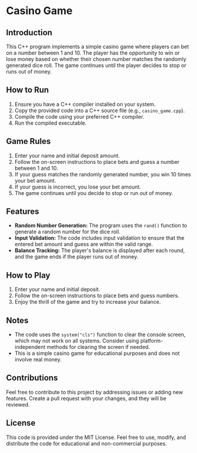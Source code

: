 # Casino Game

## Introduction

This C++ program implements a simple casino game where players can bet on a number between 1 and 10. The player has the opportunity to win or lose money based on whether their chosen number matches the randomly generated dice roll. The game continues until the player decides to stop or runs out of money.

## How to Run

1. Ensure you have a C++ compiler installed on your system.
2. Copy the provided code into a C++ source file (e.g., `casino_game.cpp`).
3. Compile the code using your preferred C++ compiler.
4. Run the compiled executable.

## Game Rules

1. Enter your name and initial deposit amount.
2. Follow the on-screen instructions to place bets and guess a number between 1 and 10.
3. If your guess matches the randomly generated number, you win 10 times your bet amount.
4. If your guess is incorrect, you lose your bet amount.
5. The game continues until you decide to stop or run out of money.

## Features

- **Random Number Generation:** The program uses the `rand()` function to generate a random number for the dice roll.
- **Input Validation:** The code includes input validation to ensure that the entered bet amount and guess are within the valid range.
- **Balance Tracking:** The player's balance is displayed after each round, and the game ends if the player runs out of money.

## How to Play

1. Enter your name and initial deposit.
2. Follow the on-screen instructions to place bets and guess numbers.
3. Enjoy the thrill of the game and try to increase your balance.

## Notes

- The code uses the `system("cls")` function to clear the console screen, which may not work on all systems. Consider using platform-independent methods for clearing the screen if needed.
- This is a simple casino game for educational purposes and does not involve real money.

## Contributions

Feel free to contribute to this project by addressing issues or adding new features. Create a pull request with your changes, and they will be reviewed.

## License

This code is provided under the MIT License. Feel free to use, modify, and distribute the code for educational and non-commercial purposes.
